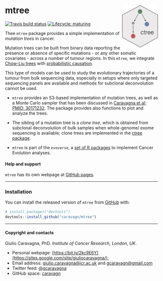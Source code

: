 
# mtree <a href='https://caravagn.github.io/mtree/'> <img src='man/figures/logo.png' align="right" height="139" /> </a>

<!-- badges: start -->

[![Travis build
status](https://travis-ci.org/caravagn/mtree.svg?branch=master)](https://travis-ci.org/caravagn/mtree)
[![Lifecycle:
maturing](https://img.shields.io/badge/lifecycle-maturing-blue.svg)](https://www.tidyverse.org/lifecycle/#maturing)
<!-- badges: end -->

Thee `mtree` package provides a simple implementation of *mutation
trees* in cancer.

Mutation trees can be built from binary data reporting the presence or
absence of specific mutations - or any other somatic covariates - across
a number of tumour regions. In this `mtree`, we integrate [Chow-Liu
trees](https://en.wikipedia.org/wiki/Chow%E2%80%93Liu_tree) with
[probabilistic
causation](https://plato.stanford.edu/entries/causation-probabilistic/).

This type of models can be used to study the evolutionary trajectories
of a tumour from bulk sequencing data, especially in setups where only
targeted sequencing panels are available and methods for subclonal
deconvolution cannot be used.

  - `mtree` provides an S3-based implementation of mutation trees, as
    well as a Monte Carlo sampler that has been discussed in [Caravagna
    et al;
    PMID: 30171232](https://www.ncbi.nlm.nih.gov/pubmed/30171232). The
    package provides also functions to plot and analyze the trees.

  - The sibling of a mutation tree is a *clone tree*, which is obtained
    from subclonal deconvolution of bulk samples when whole-genome/
    exome sequencing is available; clone trees are implemented in the
    [ctree package](https://caravagn.github.io/ctree).

  - `mtree` is part of the `evoverse`, a [set of R
    packages](https://caravagn.github.io/evoverse) to implement Cancer
    Evolution analyses.

#### Help and support

`mtree` has its own webpage at [GitHub
pages](https://caravagn.github.io/mtree/).

-----

### Installation

You can install the released version of `mtree` from
[GitHub](https://github.com/) with:

``` r
# install.packages("devtools")
devtools::install_github("caravagn/mtree")
```

-----

#### Copyright and contacts

Giulio Caravagna, PhD. *Institute of Cancer Research, London, UK*.

  - Personal webpage:
    [https://bit.ly/2kc9E6Y](https://sites.google.com/site/giuliocaravagna/),
  - Email address: <giulio.caravagna@icr.ac.uk> and
    <gcaravagn@gmail.com>
  - Twitter feed: [@gcaravagna](https://twitter.com/gcaravagna)
  - GitHub space: [caravagn](https://github.com/caravagn)
